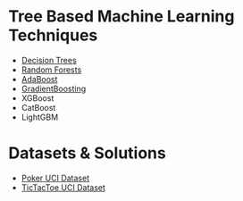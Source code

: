 # Tree Based Machine Learning Techniques
* [Decision Trees](DecisionTrees.ipynb)
* [Random Forests](RandomForest.ipynb)
* [AdaBoost](AdaBoost.ipynb)
* [GradientBoosting](GradientBoosting.ipynb)
* XGBoost
* CatBoost
* LightGBM

# Datasets & Solutions
* [Poker UCI Dataset](Poker.ipynb)
* [TicTacToe UCI Dataset](TicTacToe.ipynb)
